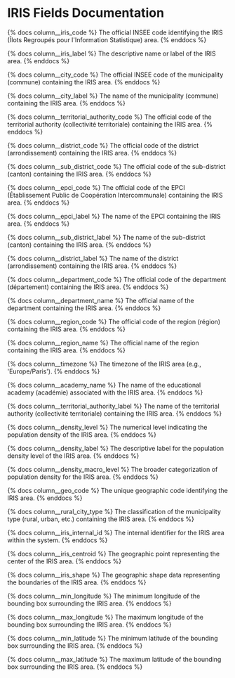 # IRIS Fields Documentation

{% docs column__iris_code %}
The official INSEE code identifying the IRIS (Îlots Regroupés pour l'Information Statistique) area.
{% enddocs %}

{% docs column__iris_label %}
The descriptive name or label of the IRIS area.
{% enddocs %}

{% docs column__city_code %}
The official INSEE code of the municipality (commune) containing the IRIS area.
{% enddocs %}

{% docs column__city_label %}
The name of the municipality (commune) containing the IRIS area.
{% enddocs %}

{% docs column__territorial_authority_code %}
The official code of the territorial authority (collectivité territoriale) containing the IRIS area.
{% enddocs %}

{% docs column__district_code %}
The official code of the district (arrondissement) containing the IRIS area.
{% enddocs %}

{% docs column__sub_district_code %}
The official code of the sub-district (canton) containing the IRIS area.
{% enddocs %}

{% docs column__epci_code %}
The official code of the EPCI (Établissement Public de Coopération Intercommunale) containing the IRIS area.
{% enddocs %}

{% docs column__epci_label %}
The name of the EPCI containing the IRIS area.
{% enddocs %}

{% docs column__sub_district_label %}
The name of the sub-district (canton) containing the IRIS area.
{% enddocs %}

{% docs column__district_label %}
The name of the district (arrondissement) containing the IRIS area.
{% enddocs %}

{% docs column__department_code %}
The official code of the department (département) containing the IRIS area.
{% enddocs %}

{% docs column__department_name %}
The official name of the department containing the IRIS area.
{% enddocs %}

{% docs column__region_code %}
The official code of the region (région) containing the IRIS area.
{% enddocs %}

{% docs column__region_name %}
The official name of the region containing the IRIS area.
{% enddocs %}

{% docs column__timezone %}
The timezone of the IRIS area (e.g., 'Europe/Paris').
{% enddocs %}

{% docs column__academy_name %}
The name of the educational academy (académie) associated with the IRIS area.
{% enddocs %}

{% docs column__territorial_authority_label %}
The name of the territorial authority (collectivité territoriale) containing the IRIS area.
{% enddocs %}

{% docs column__density_level %}
The numerical level indicating the population density of the IRIS area.
{% enddocs %}

{% docs column__density_label %}
The descriptive label for the population density level of the IRIS area.
{% enddocs %}

{% docs column__density_macro_level %}
The broader categorization of population density for the IRIS area.
{% enddocs %}

{% docs column__geo_code %}
The unique geographic code identifying the IRIS area.
{% enddocs %}

{% docs column__rural_city_type %}
The classification of the municipality type (rural, urban, etc.) containing the IRIS area.
{% enddocs %}

{% docs column__iris_internal_id %}
The internal identifier for the IRIS area within the system.
{% enddocs %}

{% docs column__iris_centroid %}
The geographic point representing the center of the IRIS area.
{% enddocs %}

{% docs column__iris_shape %}
The geographic shape data representing the boundaries of the IRIS area.
{% enddocs %}

{% docs column__min_longitude %}
The minimum longitude of the bounding box surrounding the IRIS area.
{% enddocs %}

{% docs column__max_longitude %}
The maximum longitude of the bounding box surrounding the IRIS area.
{% enddocs %}

{% docs column__min_latitude %}
The minimum latitude of the bounding box surrounding the IRIS area.
{% enddocs %}

{% docs column__max_latitude %}
The maximum latitude of the bounding box surrounding the IRIS area.
{% enddocs %}
